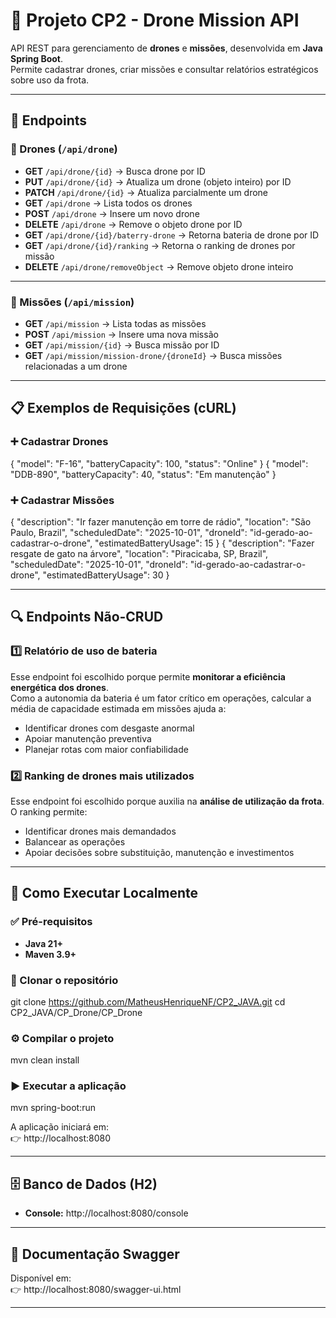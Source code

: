# 🚁 Projeto CP2 - Drone Mission API  

API REST para gerenciamento de **drones** e **missões**, desenvolvida em **Java Spring Boot**.  
Permite cadastrar drones, criar missões e consultar relatórios estratégicos sobre uso da frota.  

---

## 📌 Endpoints

### 📍 Drones (`/api/drone`)

- **GET** `/api/drone/{id}` → Busca drone por ID  
- **PUT** `/api/drone/{id}` → Atualiza um drone (objeto inteiro) por ID  
- **PATCH** `/api/drone/{id}` → Atualiza parcialmente um drone  
- **GET** `/api/drone` → Lista todos os drones  
- **POST** `/api/drone` → Insere um novo drone  
- **DELETE** `/api/drone` → Remove o objeto drone por ID  
- **GET** `/api/drone/{id}/baterry-drone` → Retorna bateria de drone por ID  
- **GET** `/api/drone/{id}/ranking` → Retorna o ranking de drones por missão  
- **DELETE** `/api/drone/removeObject` → Remove objeto drone inteiro  

---

### 📍 Missões (`/api/mission`)

- **GET** `/api/mission` → Lista todas as missões  
- **POST** `/api/mission` → Insere uma nova missão  
- **GET** `/api/mission/{id}` → Busca missão por ID  
- **GET** `/api/mission/mission-drone/{droneId}` → Busca missões relacionadas a um drone  

---

## 📋 Exemplos de Requisições (cURL)

### ➕ Cadastrar Drones
{ "model": "F-16", "batteryCapacity": 100, "status": "Online" }
{ "model": "DDB-890", "batteryCapacity": 40, "status": "Em manutenção" }

### ➕ Cadastrar Missões
{ 
  "description": "Ir fazer manutenção em torre de rádio", 
  "location": "São Paulo, Brazil", 
  "scheduledDate": "2025-10-01", 
  "droneId": "id-gerado-ao-cadastrar-o-drone", 
  "estimatedBatteryUsage": 15 
}
{ 
  "description": "Fazer resgate de gato na árvore", 
  "location": "Piracicaba, SP, Brazil", 
  "scheduledDate": "2025-10-01", 
  "droneId": "id-gerado-ao-cadastrar-o-drone", 
  "estimatedBatteryUsage": 30 
}

---

## 🔍 Endpoints Não-CRUD  

### 1️⃣ Relatório de uso de bateria  
Esse endpoint foi escolhido porque permite **monitorar a eficiência energética dos drones**.  
Como a autonomia da bateria é um fator crítico em operações, calcular a média de capacidade estimada em missões ajuda a:  
- Identificar drones com desgaste anormal  
- Apoiar manutenção preventiva  
- Planejar rotas com maior confiabilidade  

### 2️⃣ Ranking de drones mais utilizados  
Esse endpoint foi escolhido porque auxilia na **análise de utilização da frota**.  
O ranking permite:  
- Identificar drones mais demandados  
- Balancear as operações  
- Apoiar decisões sobre substituição, manutenção e investimentos  

---

## 🚀 Como Executar Localmente  

### ✅ Pré-requisitos
- **Java 21+**  
- **Maven 3.9+**

### 📂 Clonar o repositório
git clone https://github.com/MatheusHenriqueNF/CP2_JAVA.git
cd CP2_JAVA/CP_Drone/CP_Drone

### ⚙️ Compilar o projeto
mvn clean install

### ▶️ Executar a aplicação
mvn spring-boot:run

A aplicação iniciará em:  
👉 http://localhost:8080  

---

## 🗄️ Banco de Dados (H2)
- **Console:** http://localhost:8080/console  

---

## 📖 Documentação Swagger
Disponível em:  
👉 http://localhost:8080/swagger-ui.html  

---
